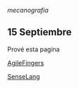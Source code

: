 *mecanografia*

## 15 Septiembre

Prové esta pagina

[AgileFingers](https://agilefingers.com/es)

[SenseLang](https://games.sense-lang.org/type4life/ES.php?key=spanish)
